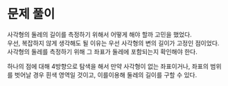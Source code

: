 # 문제 풀이

사각형의 둘레의 길이를 측정하기 위해서 어떻게 해야 할까 고민을 했었다.   
우선, 복잡하지 않게 생각해도 될 이유는 우선 사각형의 변의 길이가 고정인 점이었다.   
사각형의 둘레를 측정하기 위해 그 좌표가 둘레에 포함되는지 확인해야 한다.   


하나의 점에 대해 4방향으로 탐색을 해서 만약 사각형이 없는 좌표이거나, 좌표의 범위를 벗어날 경우 흰색 영역일 것이고, 이를이용해 둘레의 길이를 구할 수 있다.